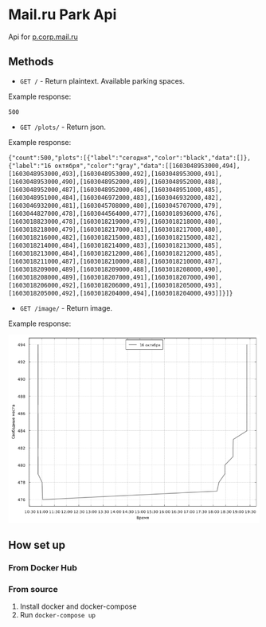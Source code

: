 # Mail.ru Park Api

Api for [p.corp.mail.ru](http://p.corp.mail.ru/)

## Methods

- `GET /` - Return plaintext. Available parking spaces.

Example response: 
```
500
```

- `GET /plots/` - Return json.

Example response: 
```
{"count":500,"plots":[{"label":"сегодня","color":"black","data":[]},{"label":"16 октября","color":"gray","data":[[1603048953000,494],[1603048953000,493],[1603048953000,492],[1603048953000,491],[1603048953000,490],[1603048952000,489],[1603048952000,488],[1603048952000,487],[1603048952000,486],[1603048951000,485],[1603048951000,484],[1603046972000,483],[1603046932000,482],[1603046932000,481],[1603045708000,480],[1603045707000,479],[1603044827000,478],[1603044564000,477],[1603018936000,476],[1603018823000,478],[1603018219000,479],[1603018218000,480],[1603018218000,479],[1603018217000,481],[1603018217000,480],[1603018216000,482],[1603018215000,483],[1603018215000,482],[1603018214000,484],[1603018214000,483],[1603018213000,485],[1603018213000,484],[1603018212000,486],[1603018212000,485],[1603018211000,487],[1603018210000,488],[1603018210000,487],[1603018209000,489],[1603018209000,488],[1603018208000,490],[1603018208000,489],[1603018207000,491],[1603018207000,490],[1603018206000,492],[1603018206000,491],[1603018205000,493],[1603018205000,492],[1603018204000,494],[1603018204000,493]]}]}
```

- `GET /image/` - Return image. 

Example response:

![](docs/example.png)

## How set up

### From Docker Hub


### From source
1. Install docker and docker-compose
2. Run `docker-compose up`
